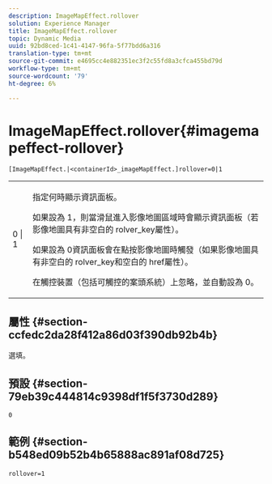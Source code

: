 ```yaml
---
description: ImageMapEffect.rollover
solution: Experience Manager
title: ImageMapEffect.rollover
topic: Dynamic Media
uuid: 92bd8ced-1c41-4147-96fa-5f77bdd6a316
translation-type: tm+mt
source-git-commit: e4695cc4e882351ec3f2c55fd8a3cfca455bd79d
workflow-type: tm+mt
source-wordcount: '79'
ht-degree: 6%

---
```



# ImageMapEffect.rollover{#imagemapeffect-rollover}

`[ImageMapEffect.|<containerId>_imageMapEffect.]rollover=0|1`

<table id="table_2671D63442B54F659C32C4A3CC61DD7C"> 
 <tbody> 
  <tr> 
   <td colname="col1"> <p><span class="codeph"> 0 | 1</span> </p> </td> 
   <td colname="col2"> <p>指定何時顯示資訊面板。 </p> <p>如果設為<span class="codeph"> 1</span>，則當滑鼠進入影像地圖區域時會顯示資訊面板（若影像地圖具有非空白的<span class="codeph"> rolver_key</span>屬性）。 </p> <p>如果設為<span class="codeph"> 0</span>資訊面板會在點按影像地圖時觸發（如果影像地圖具有非空白的<span class="codeph"> rolver_key</span>和空白的<span class="codeph"> href</span>屬性）。 </p> <p> 在觸控裝置（包括可觸控的案頭系統）上忽略，並自動設為<span class="codeph"> 0</span>。 </p> </td> 
  </tr> 
 </tbody> 
</table>

## 屬性 {#section-ccfedc2da28f412a86d03f390db92b4b}

選填。

## 預設 {#section-79eb39c444814c9398df1f5f3730d289}

`0`

## 範例 {#section-b548ed09b52b4b65888ac891af08d725}

`rollover=1`

